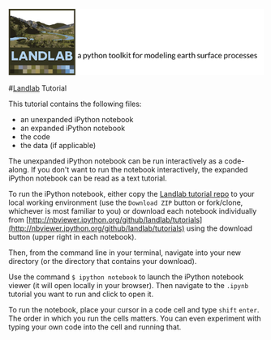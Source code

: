 ![Landlab header](../landlab_header.png)

#[Landlab](http://landlab.github.io) Tutorial

This tutorial contains the following files:

- an unexpanded iPython notebook
- an expanded iPython notebook
- the code
- the data (if applicable)

The unexpanded iPython notebook can be run interactively as a code-along. If you don't want to run the notebook interactively, the expanded iPython notebook can be read as a text tutorial.

To run the iPython notebook, either copy the [Landlab tutorial repo](https://github.com/landlab/tutorials) to your local working environment (use the ``Download ZIP`` button or fork/clone, whichever is most familiar to you) or download each notebook individually from [http://nbviewer.ipython.org/github/landlab/tutorials](http://nbviewer.ipython.org/github/landlab/tutorials) using the download button (upper right in each notebook).

Then, from the command line in your terminal, navigate into your new directory (or the directory that contains your download).

Use the command ``$ ipython notebook`` to launch the iPython notebook viewer (it will open locally in your browser). Then navigate to the ``.ipynb`` tutorial you want to run and click to open it.

To run the notebook, place your cursor in a code cell and type ``shift`` ``enter``. The order in which you run the cells matters. You can even experiment with typing your own code into the cell and running that.
